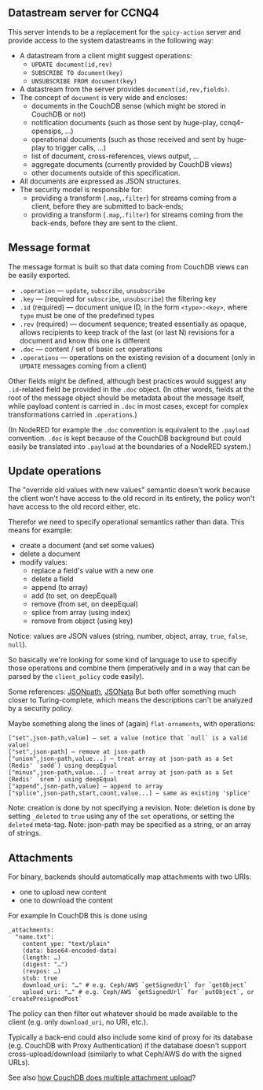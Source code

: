 Datastream server for CCNQ4
---------------------------

This server intends to be a replacement for the `spicy-action` server and provide access to the system datastreams in the following way:

- A datastream from a client might suggest operations:
  - `UPDATE document(id,rev)`
  - `SUBSCRIBE TO document(key)`
  - `UNSUBSCRIBE FROM document(key)`
- A datastream from the server provides `document(id,rev,fields)`.
- The concept of `document` is very wide and encloses:
  - documents in the CouchDB sense (which might be stored in CouchDB or not)
  - notification documents (such as those sent by huge-play, ccnq4-opensips, …)
  - operational documents (such as those received and sent by huge-play to trigger calls, …)
  - list of document, cross-references, views output, …
  - aggregate documents (currently provided by CouchDB views)
  - other documents outside of this specification.
- All documents are expressed as JSON structures.
- The security model is responsible for:
  - providing a transform (`.map`,`.filter`) for streams coming from a client, before they are submitted to back-ends;
  - providing a transform (`.map`,`.filter`) for streams coming from the back-ends, before they are sent to the client.

Message format
--------------

The message format is built so that data coming from CouchDB views can be easily exported.

- `.operation` — `update`, `subscribe`, `unsubscribe`
- `.key` — (required for `subscribe`, `unsubscribe`) the filtering key
- `.id` (required) — document unique ID, in the form `<type>:<key>`, where `type` must be one of the predefined types
- `.rev` (required) — document sequence; treated essentially as opaque, allows recipients to keep track of the last (or last N) revisions for a document and know this one is different
- `.doc` — content / set of basic `set` operations
- `.operations` — operations on the existing revision of a document (only in `UPDATE` messages coming from a client)

Other fields might be defined, although best practices would suggest any `.id`-related field be provided in the `.doc` object. (In other words, fields at the root of the message object should be metadata about the message itself, while payload content is carried in `.doc` in most cases, except for complex transformations carried in `.operations`.)

(In NodeRED for example the `.doc` convention is equivalent to the `.payload` convention. `.doc` is kept because of the CouchDB background but could easily be translated into `.payload` at the boundaries of a NodeRED system.)

Update operations
-----------------

The "override old values with new values" semantic doesn't work because the client won't have access to the old record in its entirety, the policy won't have access to the old record either, etc.

Therefor we need to specify operational semantics rather than data. This means for example:

- create a document (and set some values)
- delete a document
- modify values:
  - replace a field's value with a new one
  - delete a field
  - append (to array)
  - add (to set, on deepEqual)
  - remove (from set, on deepEqual)
  - splice from array (using index)
  - remove from object (using key)

Notice: values are JSON values (string, number, object, array, `true`, `false`, `null`).

So basically we're looking for some kind of language to use to specifiy those operations and combine them (imperatively and in a way that can be parsed by the `client_policy` code easily).

Some references: [JSONpath](https://www.npmjs.com/package/jsonpath), [JSONata](http://docs.jsonata.org/programming.html)
But both offer something much closer to Turing-complete, which means the descriptions can't be analyzed by a security policy.

Maybe something along the lines of (again) `flat-ornaments`, with operations:

```
["set",json-path,value] — set a value (notice that `null` is a valid value)
["set",json-path] — remove at json-path
["union",json-path,value...] — treat array at json-path as a Set (Redis' `sadd`) using deepEqual
["minus",json-path,value...] — treat array at json-path as a Set (Redis' `srem`) using deepEqual
["append",json-path,value] — append to array
["splice",json-path,start,count,value...] — same as existing 'splice'
```

Note: creation is done by not specifying a revision.
Note: deletion is done by setting `_deleted` to `true` using any of the `set` operations, or setting the `deleted` meta-tag.
Note: json-path may be specified as a string, or an array of strings.

Attachments
-----------

For binary, backends should automatically map attachments with two URIs:
- one to upload new content
- one to download the content

For example In CouchDB this is done using
```
_attachments:
  "name.txt":
    content_ype: "text/plain"
    (data: base64-encoded-data)
    (length: …)
    (digest: "…")
    (revpos: …)
    stub: true
    download_uri: "…" # e.g. Ceph/AWS `getSignedUrl` for `getObject`
    upload_uri: "…" # e.g. Ceph/AWS `getSignedUrl` for `putObject`, or `createPresignedPost`
```

The policy can then filter out whatever should be made available to the client (e.g. only `download_uri`, no URI, etc.).

Typically a back-end could also include some kind of proxy for its database (e.g. CouchDB with Proxy Authentication) if the database doesn't support cross-upload/download (similarly to what Ceph/AWS do with the signed URLs).

See also [how CouchDB does multiple attachment upload](https://wiki.apache.org/couchdb/HTTP_Document_API#Multiple_Attachments)?
